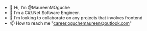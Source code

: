 - 👋 Hi, I’m @MaureenMOguche
- 👀 I’m a C#/.Net Software Engineer.
- 💞️ I’m looking to collaborate on any projects that involves frontend
- 📫 How to reach me "career.oguchemaureen@outlook.com"

<!---
MaureenMOguche/MaureenMOguche is a ✨ special ✨ repository because its `README.md` (this file) appears on your GitHub profile.
You can click the Preview link to take a look at your changes.
--->
